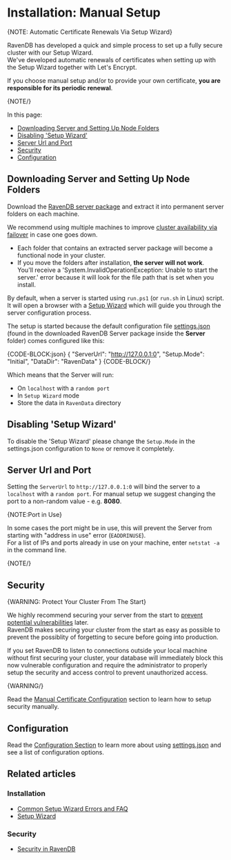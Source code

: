 # Installation: Manual Setup

{NOTE: Automatic Certificate Renewals Via Setup Wizard}

RavenDB has developed a quick and simple process to set up a fully secure cluster with our Setup Wizard.  
We've developed automatic renewals of certificates when setting up with the Setup Wizard together with Let's Encrypt.  

If you choose manual setup and/or to provide your own certificate, **you are responsible for its periodic renewal**.

{NOTE/}

In this page: 

* [Downloading Server and Setting Up Node Folders](../../start/installation/manual#downloading-server-and-setting-up-node-folders)
* [Disabling 'Setup Wizard'](../../start/installation/manual#disabling-setup-wizard)  
* [Server Url and Port](../../start/installation/manual#server-url-and-port)
* [Security](../../start/installation/manual#security)
* [Configuration](../../start/installation/manual#configuration)

## Downloading Server and Setting Up Node Folders
Download the [RavenDB server package](https://ravendb.net/download) and extract it into permanent server folders on each machine.  

We recommend using multiple machines to improve [cluster availability via failover](../../client-api/cluster/how-client-integrates-with-replication-and-cluster) in case one goes down.  

* Each folder that contains an extracted server package will become a functional node in your cluster.  
* If you move the folders after installation, **the server will not work**.  
   You'll receive a 'System.InvalidOperationException: Unable to start the server.' error because it will look for the file path that is set when you install.  

By default, when a server is started using `run.ps1` (or `run.sh` in Linux) script. It will open a browser with a [Setup Wizard](../../start/installation/setup-wizard) which will guide you through the server configuration process.  

The setup is started because the default configuration file [settings.json](../../server/configuration/configuration-options#json) (found in the downloaded RavenDB Server package inside the **Server** folder) comes configured like this:

{CODE-BLOCK:json}
{
    "ServerUrl": "http://127.0.0.1:0",
    "Setup.Mode": "Initial",
    "DataDir": "RavenData"
}
{CODE-BLOCK/}

Which means that the Server will run:

- On `localhost` with a `random port`
- In `Setup Wizard` mode
- Store the data in `RavenData` directory

## Disabling 'Setup Wizard'

To disable the 'Setup Wizard' please change the `Setup.Mode` in the settings.json configuration to `None` or remove it completely.

## Server Url and Port

Setting the `ServerUrl` to `http://127.0.0.1:0` will bind the server to a `localhost` with a `random port`. For manual setup we suggest changing the port to a non-random value - e.g. **8080**.

{NOTE:Port in Use}

In some cases the port might be in use, this will prevent the Server from starting with "address in use" error (`EADDRINUSE`).  
For a list of IPs and ports already in use on your machine, enter `netstat -a` in the command line.  

{NOTE/}

## Security

{WARNING: Protect Your Cluster From The Start}

We highly recommend securing your server from the start to [prevent potential vulnerabilities](https://ravendb.net/articles/ravendb-secure-by-default-document-database) later.  
 RavenDB makes securing your cluster from the start as easy as possible to prevent the possiblity of forgetting to secure before going into production. 

If you set RavenDB to listen to connections outside your local machine without first securing your cluster, 
your database will immediately block this now vulnerable configuration and require the administrator to properly setup the security and 
access control to prevent unauthorized access.  

{WARNING/}

Read the [Manual Certificate Configuration](../../server/security/authentication/certificate-configuration) section to learn how to setup security manually.

## Configuration

Read the [Configuration Section](../../server/configuration/configuration-options) to learn more about using [settings.json](../../server/configuration/configuration-options#json) and see a list of configuration options.

## Related articles

### Installation

- [Common Setup Wizard Errors and FAQ](../../server/security/common-errors-and-faq#setup-wizard-issues)
- [Setup Wizard](../../start/installation/setup-wizard)

### Security

- [Security in RavenDB](../../server/security/overview)
